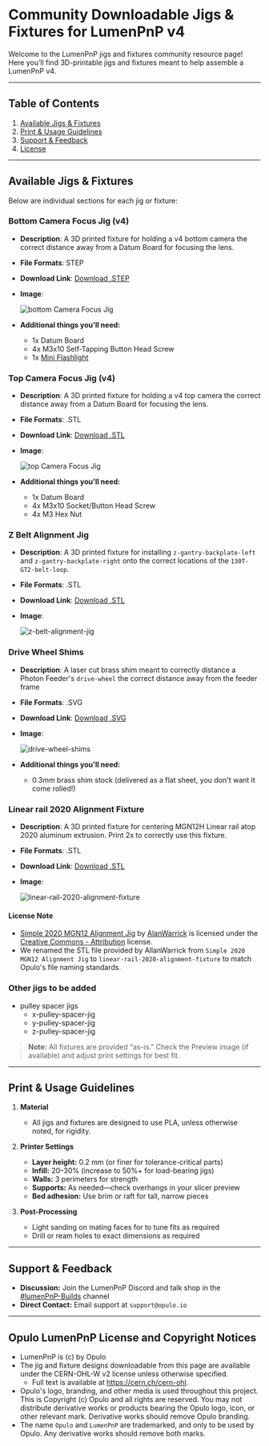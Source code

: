 # Community Downloadable Jigs & Fixtures for LumenPnP v4

Welcome to the LumenPnP jigs and fixtures community resource page! Here you’ll find 3D-printable jigs and fixtures meant to help assemble a LumenPnP v4.

---

## Table of Contents

1. [Available Jigs & Fixtures](#available-jigs--fixtures)
2. [Print & Usage Guidelines](#print--usage-guidelines)
3. [Support & Feedback](#support--feedback)
4. [License](#Opulo--LumenPnP--License--and--Copyright--Notices)

---

## Available Jigs & Fixtures

Below are individual sections for each jig or fixture:

### Bottom Camera Focus Jig (v4)

* **Description**: A 3D printed fixture for holding a v4 bottom camera the correct distance away from a Datum Board for focusing the lens.
* **File Formats**: STEP
* **Download Link**: [Download .STEP](assets/bottom-camera-focus-v4.step)
* **Image**:

    ![bottom Camera Focus Jig](img/bottom-camera-focus-jig-v4.webp)

* **Additional things you'll need:**

  * 1x Datum Board
  * 4x M3x10 Self-Tapping Button Head Screw
  * 1x [Mini Flashlight](https://www.amazon.com/Flashlight-Keychain-Rechargeable-Waterproof-Emergencies/dp/B0BHH7FXJ9/)

### Top Camera Focus Jig (v4)

* **Description**: A 3D printed fixture for holding a v4 top camera the correct distance away from a Datum Board for focusing the lens.
* **File Formats**: .STL
* **Download Link**: [Download .STL](assets/top-camera-focus-jig-v4.stl)
* **Image**:

    ![top Camera Focus Jig](img/top-camera-focus-jig-v4.webp)

* **Additional things you'll need:**

  * 1x Datum Board
  * 4x M3x10 Socket/Button Head Screw
  * 4x M3 Hex Nut

### Z Belt Alignment Jig

* **Description**: A 3D printed fixture for installing `z-gantry-backplate-left` and `z-gantry-backplate-right` onto the correct locations of the `130T-GT2-belt-loop`.
* **File Formats**: .STL
* **Download Link**: [Download .STL](assets/z-belt-alignment-jig.stl)
* **Image**:

    ![z-belt-alignment-jig](img/z-belt-alignment-jig.webp)

### Drive Wheel Shims

* **Description**: A laser cut brass shim meant to correctly distance a Photon Feeder's `drive-wheel` the correct distance away from the feeder frame
* **File Formats**: .SVG
* **Download Link**: [Download .SVG](assets/drive-wheel-shims.svg)
* **Image**:

    ![drive-wheel-shims](img/drive-wheel-shims.webp)

* **Additional things you'll need:**
  * 0.3mm brass shim stock (delivered as a flat sheet, you don't want it come rolled!)

### Linear rail 2020 Alignment Fixture

* **Description**: A 3D printed fixture for centering MGN12H Linear rail atop 2020 aluminum extrusion. Print 2x to correctly use this fixture.
* **File Formats**: .STL
* **Download Link**: [Download .STL](assets/linear-rail-2020-alignment-fixture.stl)
* **Image**:

    ![linear-rail-2020-alignment-fixture](img/linear-rail-2020-alignment-fixture.webp)

#### License Note

* [Simple 2020 MGN12 Alignment Jig](https://www.thingiverse.com/thing:3452533)
by [AlanWarrick](https://www.thingiverse.com/AlanWarrick) is licensed under the [Creative Commons - Attribution](https://creativecommons.org/licenses/by/4.0/) license.
* We renamed the STL file provided by AllanWarrick from `Simple 2020 MGN12 Alignment Jig` to `linear-rail-2020-alignment-fixture` to match Opulo's file naming standards.

### Other jigs to be added

* pulley spacer jigs
  * x-pulley-spacer-jig
  * y-pulley-spacer-jig
  * z-pulley-spacer-jig

> **Note:** All fixtures are provided “as-is.” Check the Preview image (if available) and adjust print settings for best fit.

---

## Print & Usage Guidelines

1. **Material**

   * All jigs and fixtures are designed to use PLA, unless otherwise noted, for rigidity.

2. **Printer Settings**

   * **Layer height:** 0.2 mm (or finer for tolerance-critical parts)
   * **Infill:** 20–30% (increase to 50%+ for load-bearing jigs)
   * **Walls:** 3 perimeters for strength
   * **Supports:** As needed—check overhangs in your slicer preview
   * **Bed adhesion:** Use brim or raft for tall, narrow pieces

3. **Post-Processing**

   * Light sanding on mating faces for to tune fits as required
   * Drill or ream holes to exact dimensions as required

---

## Support & Feedback

* **Discussion:** Join the LumenPnP Discord and talk shop in the [#lumenPnP-Builds](https://discord.gg/fWxdedF2Vn) channel
* **Direct Contact:** Email support at `support@opulo.io`

---

## Opulo LumenPnP License and Copyright Notices

* LumenPnP is (c) by Opulo
* The jig and fixture designs downloadable from this page are available under the CERN-OHL-W v2 license unless otherwise specified.
  * Full text is available at https://cern.ch/cern-ohl.
* Opulo's logo, branding, and other media is used throughout this project. This is Copyright (c) Opulo and all rights are reserved. You may not distribute derivative works or products bearing the Opulo logo, icon, or other relevant mark. Derivative works should remove Opulo branding.
* The name `Opulo` and `LumenPnP` are trademarked, and only to be used by Opulo. Any derivative works should remove both marks.
